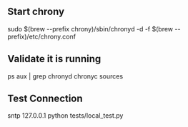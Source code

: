 ## Start chrony
sudo $(brew --prefix chrony)/sbin/chronyd -d -f $(brew --prefix)/etc/chrony.conf

## Validate it is running
ps aux | grep chronyd
chronyc sources

## Test Connection
sntp 127.0.0.1
python tests/local_test.py